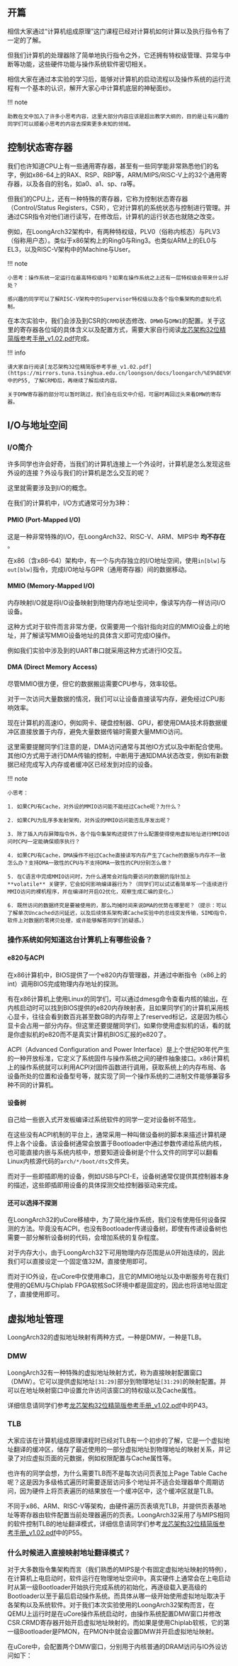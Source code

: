 ## 开篇

相信大家通过“计算机组成原理”这门课程已经对计算机如何计算以及执行指令有了一定的了解。

但我们计算机的处理器除了简单地执行指令之外，它还拥有特权级管理、异常与中断等功能，这些硬件功能与操作系统软件密切相关。

相信大家在通过本实验的学习后，能够对计算机的启动流程以及操作系统的运行流程有一个基本的认识，解开大家心中计算机底层的神秘面纱。

!!! note

    助教在文中加入了许多小思考内容，这里大部分内容应该是超出教学大纲的，目的是让有兴趣的同学们可以顺着小思考的内容去探索更多未知的领域。

## 控制状态寄存器

我们也许知道CPU上有一些通用寄存器，甚至有一些同学能非常熟悉他们的名字，例如x86-64上的RAX、RSP、RBP等，ARM/MIPS/RISC-V上的32个通用寄存器，以及各自的别名，如a0、a1、sp、ra等。

但我们的CPU上，还有一种特殊的寄存器，它称为控制状态寄存器（Control/Status Registers，CSR），它对计算机的系统状态与控制进行管理。并通过CSR指令对他们进行读写，在修改后，计算机的运行状态也就随之改变。

例如，在LoongArch32架构中，有两种特权级，PLV0（俗称内核态）与PLV3（俗称用户态）。类似于x86架构上的Ring0与Ring3。也类似ARM上的EL0与EL3，以及RISC-V架构中的Machine与User。

!!! note
    
    小思考：操作系统一定运行在最高特权级吗？如果在操作系统之上还有一层特权级会带来什么好处？
    
    感兴趣的同学可以了解RISC-V架构中的Supervisor特权级以及各个指令集架构的虚拟化机制。

在本次实验中，我们会涉及到CSR的`CRMD`状态修改、`DMW0`与`DMW1`的配置。关于这里的寄存器各位域的具体含义以及配置方式，需要大家自行阅读[龙芯架构32位精简版参考手册_v1.02.pdf](https://mirrors.tuna.tsinghua.edu.cn/loongson/docs/loongarch/%E9%BE%99%E8%8A%AF%E6%9E%B6%E6%9E%8432%E4%BD%8D%E7%B2%BE%E7%AE%80%E7%89%88%E5%8F%82%E8%80%83%E6%89%8B%E5%86%8C_v1.02.pdf)完成。

!!! info

    请大家自行阅读[龙芯架构32位精简版参考手册_v1.02.pdf](https://mirrors.tuna.tsinghua.edu.cn/loongson/docs/loongarch/%E9%BE%99%E8%8A%AF%E6%9E%B6%E6%9E%8432%E4%BD%8D%E7%B2%BE%E7%AE%80%E7%89%88%E5%8F%82%E8%80%83%E6%89%8B%E5%86%8C_v1.02.pdf)中的P55, 了解CRMD后，再继续了解后续内容。
    
    关于DMW寄存器的部分可以暂时跳过，我们会在后文中介绍，可届时再回过头来看DMW的寄存器。

## I/O与地址空间

### I/O简介

许多同学也许会好奇，当我们的计算机连接上一个外设时，计算机是怎么发现这些外设的连接？外设与我们的计算机是怎么交互的呢？

这里就需要涉及到I/O的概念。

在我们的计算机中，I/O方式通常可分为3种：

#### PMIO (Port-Mapped I/O)

这是一种非常特殊的I/O，在LoongArch32、RISC-V、ARM、MIPS中 **均不存在** 。

在x86（含x86-64）架构中，有一个与内存独立的I/O地址空间，使用`in[blw]`与`out[blw]`指令，完成I/O地址与GPR（通用寄存器）间的数据移动。

#### MMIO (Memory-Mapped I/O)

内存映射I/O就是将I/O设备映射到物理内存地址空间中，像读写内存一样访问I/O设备。

这种方式对于软件而言非常方便，仅需要用一个指针指向对应的MMIO设备上的地址，并了解读写MMIO设备地址的具体含义即可完成IO操作。

例如我们实验中涉及到的UART串口就采用这种方式进行IO交互。

#### DMA  (Direct Memory Access)

尽管MMIO很方便，但它的数据搬运需要CPU参与，效率较低。

对于一次访问大量数据的情况，我们可以让设备直接读写内存，避免经过CPU影响效率。

现在计算机的高速IO，例如网卡、硬盘控制器、GPU，都使用DMA技术将数据缓冲区直接放置于内存，避免大量数据传输时需要大量MMIO访问。

这里需要提醒同学们注意的是，DMA访问通常与其他IO方式以及中断配合使用。其他IO方式用于进行DMA传输的控制，中断用于通知DMA状态改变，例如有新数据已经完成写入内存或者缓冲区已经发到对应的设备。

!!! note
    
    小思考：
    
    1. 如果CPU有Cache，对外设的MMIO访问能不能经过Cache呢？为什么？
    
    2. 如果CPU为乱序多发射架构，对外设的MMIO访问能否乱序发出呢？
    
    3. 除了插入内存屏障指令外，各个指令集架构还提供了什么配置使得使用虚拟地址进行MMIO访问时CPU一定能确保顺序执行？
    
    4. 如果CPU有Cache，DMA操作不经过Cache直接读写内存产生了Cache的数据与内存不一致怎么办？支持DMA一致性的CPU与不支持DMA一致性的CPU分别怎么做？
    
    5. 在C语言中完成MMIO访问时，为什么通常会对指向要访问的数据的指针加上 **volatile** 关键字，它会如何影响编译器行为？（同学们可以试试看简单写一个连续进行MMIO访问的裸机程序，并在编译时开启O2优化，观察生成汇编的变化。）
    
    6. 既然访问的数据终究是要被使用的，那么均摊时间来说DMA的优势在哪里呢？（提示：可以了解单次Uncached访问延迟，以及后续体系架构课Cache实验中的总线突发传输，SIMD指令，软件上对数据的零拷贝处理，或许能够解答同学们的疑惑。）

### 操作系统如何知道这台计算机上有哪些设备？

#### e820与ACPI

在x86计算机中，BIOS提供了一个e820内存管理器，并通过中断指令（x86上的int）调用BIOS完成物理内存地址的探测。

有在x86计算机上使用Linux的同学们，可以通过dmesg命令查看内核的输出，在内核启动时可以找到BIOS提供的e820内存映射表，且如果同学们的计算机采用核心显卡，往往会看到数百兆甚至数GB的内存带上了reserved标记，这是因为核心显卡会占用一部分内存。但这里还要提醒同学们，如果你使用虚拟机的话，看的就是你虚拟机的e820而不是真实计算机BIOS汇报的e820了。

ACPI（Advanced Configuration and Power Interface）是上个世纪90年代产生的一种开放标准，它定义了系统固件与操作系统之间的硬件抽象接口。x86计算机上的操作系统就可以利用ACPI对固件函数进行调用，获取系统上的内存布局、各设备所处的位置和设备型号等，就实现了同一个操作系统的二进制文件能够兼容多种不同的计算机。

#### 设备树

自己给一些嵌入式开发板编译过系统软件的同学一定对设备树不陌生。

在这些没有ACPI机制的平台上，通常采用一种叫做设备树的脚本来描述计算机硬件上各个设备。该设备树通常会放置于Bootloader中通过参数传递给系统内核，也可能直接内嵌与系统内核中，想要知道设备树是个什么文件的同学可以翻看Linux内核源代码的`arch/*/boot/dts`文件夹。

而对于一些即插即用的设备，例如USB与PCI-E，设备树通常仅提供其控制器本身的描述，这些即插即用设备的具体探测交给控制器驱动来完成。

#### 还可以选择不探测

在LoongArch32的uCore移植中，为了简化操作系统，我们没有使用任何设备探测的方法。毕竟没有ACPI，也没有Bootloader传递设备树，即使有传递设备树也需要一部分解析设备树的代码，会增加系统的复杂程度。

对于内存大小，由于LoongArch32下可用物理内存范围是从0开始连续的，因此我们可以直接设定一个固定值32M，直接使用即可。

而对于IO外设，在uCore中仅使用串口，且它的MMIO地址以及中断服务号在我们使用的QEMU与Chiplab FPGA软核SoC环境中都是固定的，因此也将该地址固定了，直接使用即可。

## 虚拟地址管理

LoongArch32的虚拟地址映射有两种方式，一种是DMW，一种是TLB。

### DMW

LoongArch32有一种特殊的虚拟地址映射方式，称为直接映射配置窗口（DMW）。它可以提供虚拟地址`[31:29]`部分到物理地址`[31:29]`的映射配置。并可以在地址映射窗口中设置允许访问该窗口的特权级以及Cache属性。

详细信息请同学们参考[龙芯架构32位精简版参考手册_v1.02.pdf](https://mirrors.tuna.tsinghua.edu.cn/loongson/docs/loongarch/%E9%BE%99%E8%8A%AF%E6%9E%B6%E6%9E%8432%E4%BD%8D%E7%B2%BE%E7%AE%80%E7%89%88%E5%8F%82%E8%80%83%E6%89%8B%E5%86%8C_v1.02.pdf)中的P43。

### TLB

大家应该在计算机组成原理课程时已经对TLB有一个初步的了解，它是一个虚拟地址翻译的缓冲区，储存了最近使用的一部分虚拟地址到物理地址的映射关系，并记录了对应虚拟页面的元数据，例如权限配置与Cache属性等。

也许有的同学会想，为什么需要TLB而不是每次访问页表加上Page Table Cache呢？这是因为多级格式遍历时需要逐层访问多个地址并不适合处理器单个周期访问，因为硬件上将页表遍历的结果放在一个缓冲区中，这个缓冲区就是TLB。

不同于x86、ARM、RISC-V等架构，由硬件遍历页表填充TLB，并提供页表基地址等寄存器由软件配置当前处理器遍历的页表。LoongArch32采用了与MIPS相同的软件控制TLB的地址翻译模式，详细信息请同学们参考[龙芯架构32位精简版参考手册_v1.02.pdf](https://mirrors.tuna.tsinghua.edu.cn/loongson/docs/loongarch/%E9%BE%99%E8%8A%AF%E6%9E%B6%E6%9E%8432%E4%BD%8D%E7%B2%BE%E7%AE%80%E7%89%88%E5%8F%82%E8%80%83%E6%89%8B%E5%86%8C_v1.02.pdf)中的P55。

### 什么时候进入直接映射地址翻译模式？

对于大多数指令集架构而言（我们熟悉的MIPS是个有固定虚拟地址映射的特例），在计算机上电启动时，软件运行在物理地址空间中。真实硬件上通常会在上电启动时从第一级Bootloader开始执行完成系统的初始化，再逐级载入更高级的Bootloader以至于最后启动操作系统。而具体从哪一级开始使用虚拟地址取决于各架构以及系统软件。对于我们本次实验使用的LoongArch32架构而言，在QEMU上运行时是在uCore操作系统启动时，由操作系统配置DMW窗口并修改CSR.CRMD寄存器开始开启虚拟地址映射的。而如果是使用Chiplab软核，它的第一级Bootloader是PMON，在PMON中就会设置DMW并开启虚拟地址映射。

在uCore中，会配置两个DMW窗口，分别用于内核普通的DRAM访问与IO外设访问如下：


